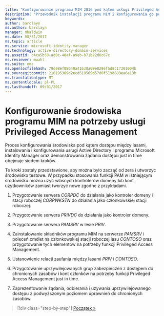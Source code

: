 ```yaml
---
title: "Konfigurowanie programu MIM 2016 pod kątem usługi Privileged Access Management | Dokumentacja firmy Microsoft"
description: "Przewodnik instalacji programu MIM i konfigurowania go pod kątem usługi Privileged Access Management."
keywords: 
author: barclayn
ms.author: barclayn
manager: mbaldwin
ms.date: 08/31/2017
ms.topic: article
ms.service: microsoft-identity-manager
ms.technology: active-directory-domain-services
ms.assetid: c4ca5b58-ad0c-48af-a9eb-b71b22d0c67c
ms.reviewer: mwahl
ms.suite: ems
ms.openlocfilehash: 79de8ef08b49a41638a09e829efbd8c17301004b
ms.sourcegitcommit: 210195369d2ecd610569d57d0f519d683ea6a13b
ms.translationtype: MT
ms.contentlocale: pl-PL
ms.lasthandoff: 09/01/2017
---
```

# <a name="configure-the-mim-environment-for-privileged-access-management"></a>Konfigurowanie środowiska programu MIM na potrzeby usługi Privileged Access Management

Proces konfigurowania środowiska pod kątem dostępu między lasami, instalowania i konfigurowania usługi Active Directory i programu Microsoft Identity Manager oraz demonstrowania żądania dostępu just in time obejmuje siedem kroków.

Te kroki zostały przedstawione, aby można było zacząć od zera i utworzyć środowisko testowe. W przypadku stosowania funkcji PAM w istniejącym środowisku można użyć własnych kontrolerów domeny lub kont użytkowników zamiast tworzyć nowe zgodne z przykładami.

1. Przygotowanie serwera *CORPDC* do działania jako kontroler domeny i stacji roboczej *CORPWKSTN* do działania jako członkowskiej stacji roboczej.

2. Przygotowanie serwera *PRIVDC* do działania jako kontroler domeny.

3.  Przygotowanie serwera *PAMSRV* w lesie *PRIV*.

4.  Zainstalowanie składników programu MIM na serwerze *PAMSRV* i poleceń cmdlet na członkowskiej stacji roboczej lasu *CONTOSO* oraz przygotowanie tych elementów na potrzeby funkcji Privileged Access Management.

5.  Ustanowienie relacji zaufania między lasami *PRIV* i *CONTOSO*.

6.  Przygotowanie uprzywilejowanych grup zabezpieczeń z dostępem do chronionych zasobów i kont członków na potrzeby funkcji Privileged Access Management just in time.

7.  Zaprezentowanie żądania, odbierania i używania uprzywilejowanego dostępu z podwyższonym poziomem uprawnień do chronionych zasobów.

>[!div class="step-by-step"]
[Początek »](step-1-prepare-corp-domain.md)
